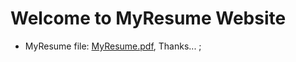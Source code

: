 # Welcome to MyResume Website
* MyResume file:
[MyResume.pdf](https://github.com/alihosseini27/alihosseini27.github.io/files/15049626/MyResume.pdf), 
Thanks...
;

